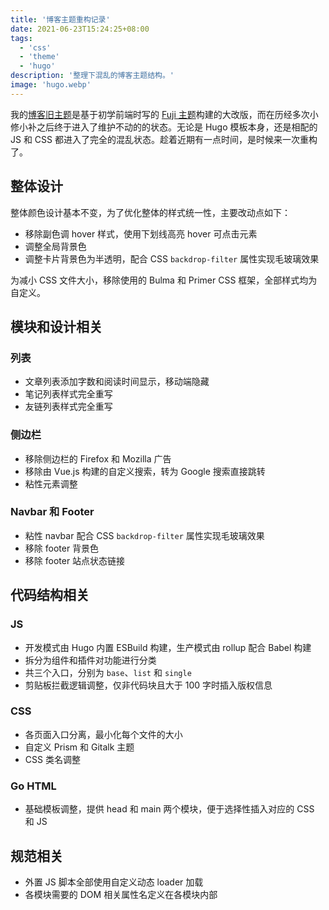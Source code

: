 ```yaml
---
title: '博客主题重构记录'
date: 2021-06-23T15:24:25+08:00
tags:
  - 'css'
  - 'theme'
  - 'hugo'
description: '整理下混乱的博客主题结构。'
image: 'hugo.webp'
---
```


我的[博客旧主题](https://github.com/dsrkafuu/hugo-template-aofuji)是基于初学前端时写的 [Fuji 主题](https://github.com/dsrkafuu/hugo-theme-fuji)构建的大改版，而在历经多次小修小补之后终于进入了维护不动的的状态。无论是 Hugo 模板本身，还是相配的 JS 和 CSS 都进入了完全的混乱状态。趁着近期有一点时间，是时候来一次重构了。

<!--more-->

## 整体设计

整体颜色设计基本不变，为了优化整体的样式统一性，主要改动点如下：

- 移除副色调 hover 样式，使用下划线高亮 hover 可点击元素
- 调整全局背景色
- 调整卡片背景色为半透明，配合 CSS `backdrop-filter` 属性实现毛玻璃效果

为减小 CSS 文件大小，移除使用的 Bulma 和 Primer CSS 框架，全部样式均为自定义。

## 模块和设计相关

### 列表

- 文章列表添加字数和阅读时间显示，移动端隐藏
- 笔记列表样式完全重写
- 友链列表样式完全重写

### 侧边栏

- 移除侧边栏的 Firefox 和 Mozilla 广告
- 移除由 Vue.js 构建的自定义搜索，转为 Google 搜索直接跳转
- 粘性元素调整

### Navbar 和 Footer

- 粘性 navbar 配合 CSS `backdrop-filter` 属性实现毛玻璃效果
- 移除 footer 背景色
- 移除 footer 站点状态链接

## 代码结构相关

### JS

- 开发模式由 Hugo 内置 ESBuild 构建，生产模式由 rollup 配合 Babel 构建
- 拆分为组件和插件对功能进行分类
- 共三个入口，分别为 `base`、`list` 和 `single`
- 剪贴板拦截逻辑调整，仅非代码块且大于 100 字时插入版权信息

### CSS

- 各页面入口分离，最小化每个文件的大小
- 自定义 Prism 和 Gitalk 主题
- CSS 类名调整

### Go HTML

- 基础模板调整，提供 head 和 main 两个模块，便于选择性插入对应的 CSS 和 JS

## 规范相关

- 外置 JS 脚本全部使用自定义动态 loader 加载
- 各模块需要的 DOM 相关属性名定义在各模块内部
